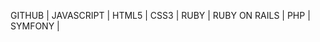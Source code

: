 GITHUB | 
JAVASCRIPT | 
HTML5 | 
CSS3 | 
RUBY | 
RUBY ON RAILS | 
PHP | 
SYMFONY | 


















































